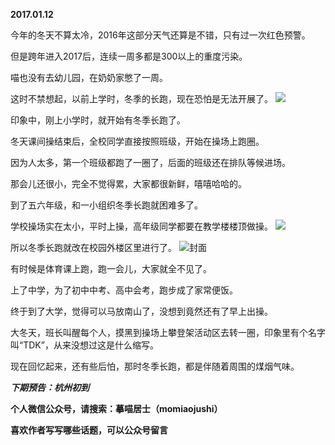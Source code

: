 
          
**2017.01.12**

今年的冬天不算太冷，2016年这部分天气还算是不错，只有过一次红色预警。

但是跨年进入2017后，连续一周多都是300以上的重度污染。

喵也没有去幼儿园，在奶奶家憋了一周。

这时不禁想起，以前上学时，冬季的长跑，现在恐怕是无法开展了。
![](https://mmbiz.qlogo.cn/mmbiz_jpg/uDI3FLln00blRkD9eD9l6yhdKDPbfeiaPjARDaDdZBu6iatDK6psYCe8ZzW1bulFnZMEyswiaTZLiaiatNlFKCcDdJQ/0?wx_fmt=jpeg)


印象中，刚上小学时，就开始有冬季长跑了。

冬天课间操结束后，全校同学直接按照班级，开始在操场上跑圈。

因为人太多，第一个班级都跑了一圈了，后面的班级还在排队等候进场。

那会儿还很小，完全不觉得累，大家都很新鲜，嘻嘻哈哈的。

到了五六年级，和一小组织冬季长跑就困难多了。

学校操场实在太小，平时上操，高年级同学都要在教学楼楼顶做操。
![](https://mmbiz.qlogo.cn/mmbiz_jpg/uDI3FLln00blRkD9eD9l6yhdKDPbfeiaPHqf9VeTMTCDwRnNzuAgKvLBFzbK6zVtjkJ3Aa1PB7q7LgIpaQpeswA/0?wx_fmt=jpeg)


所以冬季长跑就改在校园外楼区里进行了。
![](https://mmbiz.qlogo.cn/mmbiz_jpg/uDI3FLln00blRkD9eD9l6yhdKDPbfeiaP2pficsV1r6uib8N2AFFr5picMr93IJHHGXlQaMCq4fLMibGI5xoLkju55w/0?wx_fmt=jpeg)封面


有时候是体育课上跑，跑一会儿，大家就全不见了。

上了中学，为了初中中考、高中会考，跑步成了家常便饭。

终于到了大学，觉得可以马放南山了，没想到竟然还有了早上出操。

大冬天，班长叫醒每个人，摸黑到操场上攀登架活动区去转一圈，印象里有个名字叫“TDK”，从来没想过这是什么缩写。

现在回忆起来，还有些后怕，那时冬季长跑，都是伴随着周围的煤烟气味。


***下期预告：杭州初到***


**个人微信公众号，请搜索：摹喵居士（momiaojushi）**

**喜欢作者写写哪些话题，可以公众号留言**

        